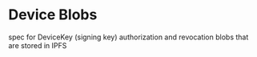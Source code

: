 # Device Blobs

spec for DeviceKey (signing key) authorization and revocation blobs that are stored in IPFS